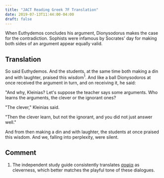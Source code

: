 ```yaml
---
title: "JACT Reading Greek 7F Translation"
date: 2019-07-13T11:44:00-04:00
draft: false
---
```

When Euthydemos concludes his argument, Dionysodorus makes the case for the contradiction. Sophists were infamous by Socrates' day for making both sides of an argument appear equally valid.<!--more-->
## Translation
So said Euthydemos. And the students, at the same time both making a din
and with laughter, praised this wisdom<sup>1</sup>. And like a ball Dionysodoros at once
received the argument in turn, and on receiving it, he said:

"And why, Kleinias? Let's suppose the teacher says some arguments. Who learns
the arguments, the clever or the ignorant ones?

"The clever," Kleinias said.

"Then the clever learn, but not the ignorant, and you did not just answer well."

And from then making a din and with laughter, the students at once praised this
wisdom. And we, falling into perplexity, were silent.
## Comment
1. The independent study guide consistently translates [σοφία](http://www.perseus.tufts.edu/hopper/text?doc=Perseus%3Atext%3A1999.04.0058%3Aentry%3Dsofi%2Fa) as cleverness, which better matches the playful tone of these dialogues.